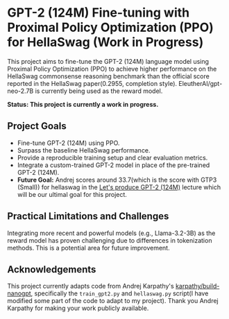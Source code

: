 # GPT-2 (124M) Fine-tuning with Proximal Policy Optimization (PPO) for HellaSwag (Work in Progress)

This project aims to fine-tune the GPT-2 (124M) language model using Proximal Policy Optimization (PPO) to achieve higher performance on the HellaSwag commonsense reasoning benchmark than the official score reported in the HellaSwag paper(0.2955, completion style). EleutherAI/gpt-neo-2.7B is currently being used as the reward model.

**Status: This project is currently a work in progress.**

## Project Goals

* Fine-tune GPT-2 (124M) using PPO.
* Surpass the baseline HellaSwag performance.
* Provide a reproducible training setup and clear evaluation metrics.
* Integrate a custom-trained GPT-2 model in place of the pre-trained GPT-2 (124M).
* **Future Goal:** Andrej scores around 33.7(which is the score with GTP3 (Small)) for hellaswag in the [Let's produce GPT-2 (124M)](https://www.youtube.com/watch?v=l8pRSuU81PU&t=12714s) lecture which will be our ultimal goal for this project.

## Practical Limitations and Challenges

Integrating more recent and powerful models (e.g., Llama-3.2-3B) as the reward model has proven challenging due to differences in tokenization methods.  This is a potential area for future improvement.

## Acknowledgements

This project currently adapts code from Andrej Karpathy's [karpathy/build-nanogpt](https://github.com/karpathy/build-nanogpt), specifically the `train_gpt2.py` and `hellaswag.py` script(I have modified some part of the code to adapt to my project). Thank you Andrej Karpathy for making your work publicly available.
